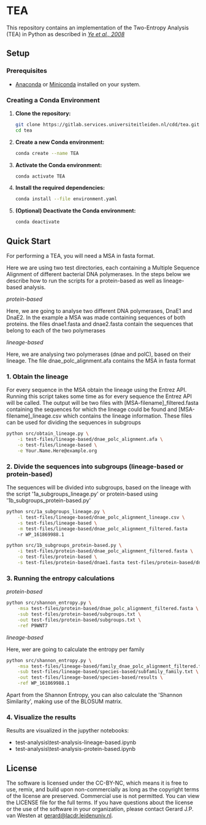 # TEA

This repository contains an implementation of the Two-Entropy Analysis (TEA) in Python as described in [*Ye et al., 2008*](https://pubmed.ncbi.nlm.nih.gov/18304936/)

## Setup

### Prerequisites
- [Anaconda](https://www.anaconda.com/products/distribution) or [Miniconda](https://docs.conda.io/en/latest/miniconda.html) installed on your system.

### Creating a Conda Environment

1. **Clone the repository:**
    ```sh
    git clone https://gitlab.services.universiteitleiden.nl/cdd/tea.git
    cd tea
    ```

2. **Create a new Conda environment:**
    ```sh
    conda create --name TEA
    ```

3. **Activate the Conda environment:**
    ```sh
    conda activate TEA
    ```

4. **Install the required dependencies:**
    ```sh
    conda install --file environment.yaml
    ```

5. **(Optional) Deactivate the Conda environment:**
    ```sh
    conda deactivate
    ```

## Quick Start

For performing a TEA, you will need a MSA in fasta format.

Here we are using two test directories, each containing a Multiple Sequence Alignment of different bacterial DNA polymerases. In the steps below we describe how to run the scripts for a protein-based as well as lineage-based analysis.

*protein-based*

Here, we are going to analyse two different DNA polymerases, DnaE1 and DnaE2. In the example a MSA was made containing sequences of both proteins. the files dnae1.fasta and dnae2.fasta contain the sequences that belong to each of the two polymerases

*lineage-based*

Here, we are analysing two polymerases (dnae and polC), based on their lineage. The file dnae_polc_alignment.afa contains the MSA in fasta format



### 1. Obtain the lineage

For every sequence in the MSA obtain the lineage using the Entrez API. Running this script takes some time as for every sequence the Entrez API will be called. The output will be two files with [MSA-filename]_filtered.fasta containing the sequences for which the lineage could be found and [MSA-filename]_lineage.csv which contains the lineage information. These files can be used for dividing the sequences in subgroups

```sh
python src/obtain_lineage.py \
    -i test-files/lineage-based/dnae_polc_alignment.afa \
    -o test-files/lineage-based \
    -e Your.Name.Here@example.org
```

### 2. Divide the sequences into subgroups (lineage-based or protein-based)

The sequences will be divided into subgroups, based on the lineage with the script '1a_subgroups_lineage.py' or protein-based using '1b_subgroups_protein-based.py'

```sh
python src/1a_subgroups_lineage.py \
    -l test-files/lineage-based/dnae_polc_alignment_lineage.csv \
    -s test-files/lineage-based \
    -m test-files/lineage-based/dnae_polc_alignment_filtered.fasta
    -r WP_161869988.1
```

```sh
python src/1b_subgroups_protein-based.py \
    -i test-files/protein-based/dnae_polc_alignment_filtered.fasta \
    -o test-files/protein-based \
    -s test-files/protein-based/dnae1.fasta test-files/protein-based/dnae2.fasta
```

### 3. Running the entropy calculations

_protein-based_

```sh
python src/shannon_entropy.py \
    -msa test-files/protein-based/dnae_polc_alignment_filtered.fasta \
    -sub test-files/protein-based/subgroups.txt \
    -out test-files/protein-based/subgroups.txt \
    -ref P9WNT7
```

_lineage-based_

Here, wer are going to calculate the entropy per family

```sh
python src/shannon_entropy.py \
    -msa test-files/lineage-based/family_dnae_polc_alignment_filtered.fasta \
    -sub test-files/lineage-based/species-based/subfamily_family.txt \
    -out test-files/lineage-based/species-based/results \
    -ref WP_161869988.1
```

Apart from the Shannon Entropy, you can also calculate the 'Shannon Similarity', making use of the BLOSUM matrix.

### 4. Visualize the results

Results are visualized in the jupyther notebooks:

- test-analysis\test-analysis-lineage-based.ipynb
- test-analysis\test-analysis-protein-based.ipynb


## License

The software is licensed under the CC-BY-NC, which means it is free to use, remix, and build upon non-commercially as long as the copyright terms of the license are preserved. Commercial use is not permitted. You can view the LICENSE file for the full terms. If you have questions about the license or the use of the software in your organization, please contact Gerard J.P. van Westen at gerard@lacdr.leidenuniv.nl.

